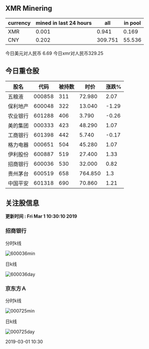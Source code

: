 ## XMR Minering

|currency|mined in last 24 hours|all|in pool|
|---|---|---|---|
|XMR|0.001|0.941|0.169|
|CNY|0.202|309.751|55.536|

今日美元对人民币 6.69	今日xmr对人民币329.25


## 今日重仓股 

|股名|代码|被持数|时价|涨跌%|
|---|---|---|---|---|
|五粮液|000858|311|72.980|2.07|
|保利地产|600048|322|13.040|-1.29|
|农业银行|601288|406|3.790|-0.26|
|美的集团|000333|423|48.290|1.07|
|工商银行|601398|442|5.740|-0.17|
|格力电器|000651|504|45.280|1.07|
|伊利股份|600887|519|27.400|1.33|
|招商银行|600036|530|32.000|0.82|
|贵州茅台|600519|658|764.850|1.3|
|中国平安|601318|690|70.860|1.21|

## 关注股信息
**更新时间 : Fri Mar  1 10:30:10 2019**
### 招商银行 
分时k线

![600036min](http://image.sinajs.cn/newchart/min/n/sh600036.gif)

日k线

![600036day](http://image.sinajs.cn/newchart/daily/n/sh600036.gif)

### 京东方Ａ 
分时k线

![000725min](http://image.sinajs.cn/newchart/min/n/sz000725.gif)

日k线

![000725day](http://image.sinajs.cn/newchart/daily/n/sz000725.gif)

2019-03-01 10:30